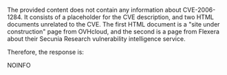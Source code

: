 The provided content does not contain any information about CVE-2006-1284. It consists of a placeholder for the CVE description, and two HTML documents unrelated to the CVE. The first HTML document is a "site under construction" page from OVHcloud, and the second is a page from Flexera about their Secunia Research vulnerability intelligence service.

Therefore, the response is:

NOINFO